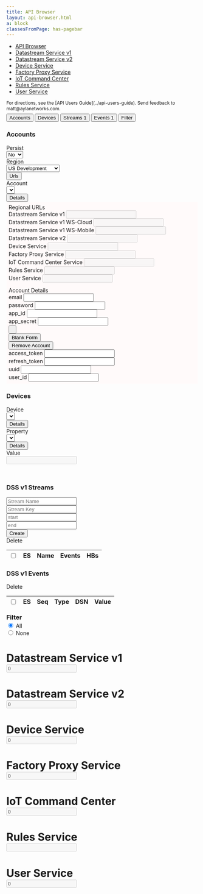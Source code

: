 ```yaml
---
title: API Browser
layout: api-browser.html
a: block
classesFromPage: has-pagebar
---
```


<aside id="pagebar" class="d-xl-block collapse">
  <ul>
    <li><a href="#core-title">API Browser</a></li>
    <li><a href="#datastream-header">Datastream Service v1</a></li>
    <li><a href="#datastream2-header">Datastream Service v2</a></li>
    <li><a href="#device-header">Device Service</a></li>
    <li><a href="#factory-proxy-header">Factory Proxy Service</a></li>
    <li><a href="#iot-command-center-header">IoT Command Center</a></li>
    <li><a href="#rules-header">Rules Service</a></li>
    <li><a href="#user-header">User Service</a></li>
  </ul>
</aside>
<div style="font-size:85%;margin-bottom:6px;">For directions, see the [API Users Guide](../api-users-guide). Send feedback to matt&#64;aylanetworks.com.</div>
<div class="btn-group control-btns special">
  <button id="accounts-button" type="button" class="btn btn-sm btn-outline-info" data-toggle="button" aria-pressed="false" autocomplete="off">Accounts</button>
  <button id="devices-button" type="button" class="btn btn-sm btn-outline-info" data-toggle="button" aria-pressed="false" autocomplete="off">Devices</button>
  <button id="streams-button" type="button" class="btn btn-sm btn-outline-info" data-toggle="button" aria-pressed="false" autocomplete="off">Streams 1</button>
  <button id="events-button" type="button" class="btn btn-sm btn-outline-info" data-toggle="button" aria-pressed="false" autocomplete="off">Events 1</button>
  <button id="filter-button" type="button" class="btn btn-sm btn-outline-info" data-toggle="button" aria-pressed="false" autocomplete="off">Filter</button>
</div>
<div id="accounts-section">
  <div class="panel">
    <h3>Accounts</h3>
    <div class="form-row">
      <div class="col-12 col-md-2">
        <div class="form-row">
          <div class="col-12">
            <label>Persist</label>
          </div>
        </div>
        <div class="form-row">
          <div class="col mb-2">
            <select id="persist" class="form-control form-control-sm">
              <option value="0">No</option>
              <option value="1">Yes</option>
            </select>
          </div>
        </div>
      </div>
      <div class="col-12 col-md-5">
        <div class="form-row">
          <div class="col-12">
            <label>Region</label>
          </div>
        </div>
        <div class="form-row">
          <div class="col mb-2">
            <select class="form-control form-control-sm ayla-regions">
              <option value="cndev">China Development</option>
              <option value="cnfield">China Field</option>
              <option value="eufield">EU Field</option>
              <option value="usdev" selected>US Development</option>
              <option value="usfield">US Field</option>
            </select>
          </div>
          <div class="col-auto">
            <button type="button" class="btn btn-sm btn-info btn-block" data-toggle="collapse" data-target="#ayla-region-urls" aria-expanded="false">Urls</button>
          </div>
        </div>
      </div>
      <div class="col-12 col-md-5">
        <div class="form-row">
          <div class="col-12">
            <label>Account</label>
          </div>
        </div>
        <div class="form-row">
          <div class="col mb-2">
            <select class="form-control form-control-sm ayla-accounts"></select>
          </div>
          <div class="col-auto">
            <button type="button" class="btn btn-sm btn-info btn-block" data-toggle="collapse" data-target="#ayla-account-details" aria-expanded="false">Details</button>
          </div>
        </div>
      </div>
    </div>
    <div id="ayla-region-urls" class="collapse" style="padding: 6px; background: snow;">
      <div class="title">Regional URLs</div>
      <div class="form-row">
        <div class="col-12 col-md-6 mb-2">
          <label>Datastream Service v1</label>
          <input id="datastream-service-url" type="text" class="form-control form-control-sm" disabled>
        </div>
        <div class="col-12 col-md-6 mb-2">
          <label>Datastream Service v1 WS-Cloud</label>
          <input id="datastream-cloud-url" type="text" class="form-control form-control-sm" disabled>
        </div>
        <div class="col-12 col-md-6 mb-2">
          <label>Datastream Service v1 WS-Mobile</label>
          <input id="datastream-mobile-url" type="text" class="form-control form-control-sm" disabled>
        </div>
        <div class="col-12 col-md-6 mb-2">
          <label>Datastream Service v2</label>
          <input id="datastream2-service-url" type="text" class="form-control form-control-sm" disabled>
        </div>
        <div class="col-12 col-md-6 mb-2">
          <label>Device Service</label>
          <input id="device-service-url" type="text" class="form-control form-control-sm" disabled>
        </div>
        <div class="col-12 col-md-6 mb-2">
          <label>Factory Proxy Service</label>
          <input id="factory-proxy-service-url" type="text" class="form-control form-control-sm" disabled>
        </div>
        <div class="col-12 col-md-6 mb-2">
          <label>IoT Command Center Service</label>
          <input id="icc-service-url" type="text" class="form-control form-control-sm" disabled>
        </div>
        <div class="col-12 col-md-6 mb-2">
          <label>Rules Service</label>
          <input id="rules-service-url" type="text" class="form-control form-control-sm" disabled>
        </div>
        <div class="col-12 col-md-6 mb-2">
          <label>User Service</label>
          <input id="user-service-url" type="text" class="form-control form-control-sm" disabled>
        </div>
      </div>
    </div>
    <div id="ayla-account-details" class="collapse" style="padding: 6px; background: snow;">
      <div class="title">Account Details</div>
      <div class="form-row">
        <div class="col-12 col-md-6 col-lg-3 mb-2">
          <label>email</label>
          <input id="ayla-account-email" type="text" class="form-control form-control-sm">
        </div>
        <div class="col-12 col-md-6 col-lg-3 mb-2">
          <label>password</label>
          <input id="ayla-account-password" type="password" class="form-control form-control-sm" autocomplete='new-password'>
        </div>
        <div class="col-12 col-md-6 col-lg-3 mb-2">
          <label>app_id</label>
          <input id="ayla-account-app-id" type="text" class="form-control form-control-sm">
        </div>
        <div class="col-12 col-md-6 col-lg-3 mb-2">
          <label>app_secret</label>
          <input id="ayla-account-app-secret" type="text" class="form-control form-control-sm">
        </div>
      </div>
      <div class="form-row">
        <div class="col-12 col-md-6 col-lg-3 mt-2 mb-2">
          <button id="ayla-account-tokens-btn" type="button" class="btn btn-sm btn-block">&nbsp;</button>
        </div>
        <div class="col-12 col-md-6 col-lg-3 mt-2 mb-2">
          <button id="ayla-add-account-btn" type="button" class="btn btn-sm btn-primary btn-block">Blank Form</button>
        </div>
        <div class="col-12 col-md-6 col-lg-3 mt-2 mb-2">
          <button id="ayla-remove-account-btn" type="button" class="btn btn-sm btn-danger btn-block">Remove Account</button>
        </div>
      </div>
      <div class="form-row">
        <div class="col-12 col-lg-3 mb-2">
          <label>access_token</label>
          <input id="ayla-account-access-token" type="text" class="form-control form-control-sm">
        </div>
        <div class="col-12 col-lg-3 mb-2">
          <label>refresh_token</label>
          <input id="ayla-account-refresh-token" type="text" class="form-control form-control-sm">
        </div>
        <div class="col-12 col-lg-3 mb-2">
          <label>uuid</label>
          <input id="ayla-account-uuid" type="text" class="form-control form-control-sm">
        </div>
        <div class="col-12 col-lg-3 mb-2">
          <label>user_id</label>
          <input id="ayla-account-user-id" type="text" class="form-control form-control-sm">
        </div>
      </div>
    </div>
  </div>
</div>
<div id="devices-section">
  <div class="panel">
    <h3>Devices</h3>
    <div class="form-row">
      <div class="col-12 col-md-4">
        <div class="form-row">
          <div class="col-12">
            <label>Device</label>
          </div>
        </div>
        <div class="form-row">
          <div class="col mb-2">
            <select id="dt-device-selector" class="form-control form-control-sm"></select>
          </div>
          <div class="col-auto">
            <button type="button" class="btn btn-sm btn-info btn-block" data-toggle="collapse" data-target="#dt-device-details" aria-expanded="false">Details</button>
          </div>
        </div>
      </div>
      <div class="col-12 col-md-4">
        <div class="form-row">
          <div class="col-12">
            <label>Property</label>
          </div>
        </div>
        <div class="form-row">
          <div class="col mb-2">
            <select id="dt-property-selector" class="form-control form-control-sm"></select>
          </div>
          <div class="col-auto">
            <button type="button" class="btn btn-sm btn-info btn-block" data-toggle="collapse" data-target="#dt-property-details" aria-expanded="false">Details</button>
          </div>
        </div>
      </div>
      <div class="col-12 col-sm-4 mb-2">
        <label>Value</label>
        <div class="row no-gutters">
          <div class="col">
            <div id="dt-value-wrapper"><input type="text" class="form-control form-control-sm" disabled></div>
          </div>
          <div class="col-auto ml-2" id="dt-value-button-wrapper" style="display:none;">
            <button id="dt-save-value-btn" type="button" class="btn btn-info btn-sm">Save</button>
          </div>
        </div>
      </div>
    </div>
    <pre id="dt-device-details" class="collapse"></pre>
    <pre id="dt-property-details" class="collapse"></pre>
  </div>
</div>
<div id="event-streams-section">
  <div class="panel">
    <h3>DSS v1 Streams</h3>
    <div class="form-row mb-2">
      <div class="col-md-3">
        <input id="stream-name" type="text" class="form-control form-control-sm" placeholder="Stream Name">
      </div>
      <div class="col-md-3">
        <input id="stream-key" type="text" class="form-control form-control-sm" placeholder="Stream Key">
      </div>
      <div class="col-md-2">
        <input id="stream-seq-start" type="text" class="form-control form-control-sm" placeholder="start">
      </div>
      <div class="col-md-2">
        <input id="stream-seq-end" type="text" class="form-control form-control-sm" placeholder="end">
      </div>
      <div class="col-md-2">
        <button id="stream-btn" type="button" class="btn btn-sm btn-info btn-block">Create</button>
      </div>
    </div>
    <div class="link-btns">
      <span id="delete-streams-btn" class="link-btn">Delete</span>
    </div>
    <table id="streams-table">
      <thead>
        <tr>
          <th><input type="checkbox"></th>
          <th class="es">ES</th>
          <th>Name</th>
          <th>Events</th>
          <th>HBs</th>
        </tr>
      </thead>
      <tbody></tbody>
    </table>
  </div>
</div>
<div id="events-section">
  <div class="panel">
    <h3>DSS v1 Events</h3>
    <div class="link-btns">
      <span id="delete-events-btn" class="link-btn">Delete</span>
    </div>
    <table id="events-table">
      <thead>
        <tr>
          <th><input type="checkbox"></th>
          <th class="es">ES</th>
          <th>Seq</th>
          <th>Type</th>
          <th>DSN</th>
          <th>Value</th>
        </tr>
      </thead>
      <tbody></tbody>
    </table>
  </div>
</div>
<div id="filter-section">
  <div class="panel">
    <div class="form-row mb-2">
      <div class="col-auto">
         <h3 style="margin:0 !important;line-height:1.4;">Filter</h3>
      </div>
      <div class="col">
        <div class="form-check form-check-inline">
          <input class="form-check-input" type="radio" name="inlinetags" value="all" checked>
          <label class="form-check-label">All</label>
        </div>
        <div class="form-check form-check-inline">
          <input class="form-check-input" type="radio" name="inlinetags" value="none">
          <label class="form-check-label">None</label>
        </div>
      </div>
    </div>
    <div class="form-row tag-row">
      <div class="col-4"></div>
      <div class="col-4"></div>
      <div class="col-4"></div>
    </div>
  </div>
</div>
<h1 id="datastream-header" class="api-service">
  <div class="api-service">
    <div class="row">
      <div class="col" data-toggle="collapse" href="#datastream-content"><div class="name">Datastream Service v1</div></div>
      <div class="col-auto count"><input type="text" class="count" value=0 disabled></div>
    </div>
  </div>
</h1>
<div class="collapse" id="datastream-content"></div>
<h1 id="datastream2-header" class="api-service">
  <div class="api-service">
    <div class="row">
      <div class="col" data-toggle="collapse" href="#datastream2-content"><div class="name">Datastream Service v2</div></div>
      <div class="col-auto count"><input type="text" class="count" value=0 disabled></div>
    </div>
  </div>
</h1>
<div class="collapse" id="datastream2-content"></div>
<h1 id="device-header" class="api-service">
  <div class="api-service">
    <div class="row">
      <div class="col" data-toggle="collapse" href="#device-content"><div class="name">Device Service</div></div>
      <div class="col-auto count"><input type="text" class="count" value=0 disabled></div>
    </div>
  </div>
</h1>
<div class="collapse" id="device-content"></div>
<h1 id="factory-proxy-header" class="api-service">
  <div class="api-service">
    <div class="row">
      <div class="col" data-toggle="collapse" href="#factory-proxy-content"><div class="name">Factory Proxy Service</div></div>
      <div class="col-auto count"><input type="text" class="count" value=0 disabled></div>
    </div>
  </div>
</h1>
<div class="collapse" id="factory-proxy-content"></div>
<h1 id="iot-command-center-header" class="api-service">
  <div class="api-service">
    <div class="row">
      <div class="col" data-toggle="collapse" href="#iot-command-center-content"><div class="name">IoT Command Center</div></div>
      <div class="col-auto count"><input type="text" class="count" value=0 disabled></div>
    </div>
  </div>
</h1>
<div class="collapse" id="iot-command-center-content"></div>
<h1 id="rules-header" class="api-service">
  <div class="api-service">
    <div class="row">
      <div class="col" data-toggle="collapse" href="#rules-content"><div class="name">Rules Service</div></div>
      <div class="col-auto count"><input type="text" class="count" disabled></div>
    </div>
  </div>
</h1>
<div class="collapse" id="rules-content"></div>
<h1 id="user-header" class="api-service">
  <div class="api-service">
    <div class="row">
      <div class="col" data-toggle="collapse" href="#user-content"><div class="name">User Service</div></div>
      <div class="col-auto count"><input type="text" class="count" value=0 disabled></div>
    </div>
  </div>
</h1>
<div class="collapse" id="user-content"></div>
